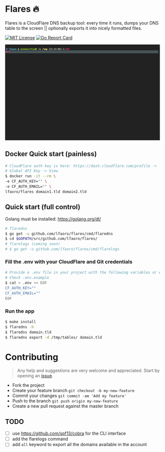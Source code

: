 # Flares 🔥

Flares is a CloudFlare DNS backup tool: every time it runs, dumps your DNS table to the screen || optionally exports it into nicely formatted files.

[![MIT License](https://img.shields.io/badge/license-MIT-blue.svg?style=flat)](LICENSE) [![Go Report Card](https://goreportcard.com/badge/github.com/lfaoro/flares)](https://goreportcard.com/report/github.com/lfaoro/flares)

![flaredns_demo](static/flaredns_demo.gif)

## Docker Quick start (painless)
```bash
# CloudFlare auth key is here: https://dash.cloudflare.com/profile ->
# Global API Key -> View
$ docker run -it --rm \
-e CF_AUTH_KEY="" \
-e CF_AUTH_EMAIL="" \
lfaoro/flares domain1.tld domain2.tld
```

## Quick start (full control)
Golang must be installed: https://golang.org/dl/
```bash
# flaredns
$ go get -u github.com/lfaoro/flares/cmd/flaredns
$ cd $GOPATH/src/github.com/lfaoro/flares/
# flarelogs (coming soon)
# $ go get -u github.com/lfaoro/flares/cmd/flarelogs
```
### Fill the .env with your CloudFlare and Git credentials
```bash
# Provide a .env file in your project with the following variables or export them.
# Check .env.example
$ cat > .env << EOF
CF_AUTH_KEY=""
CF_AUTH_EMAIL=""
EOF
```
### Run the app
```bash
$ make install
$ flaredns -h
$ flaredns domain.tld
$ flaredns export -d /tmp/tables/ domain.tld
```

# Contributing
> Any help and suggestions are very welcome and appreciated. Start by opening an [issue](https://github.com/lfaoro/flares/issues/new).

- Fork the project
- Create your feature branch `git checkout -b my-new-feature`
- Commit your changes `git commit -am 'Add my feature'`
- Push to the branch `git push origin my-new-feature`
- Create a new pull request against the master branch

## TODO
- [ ] use https://github.com/spf13/cobra for the CLI interface
- [ ] add the flarelogs command
- [ ] add `all` keyword to export all the domains available in the account
